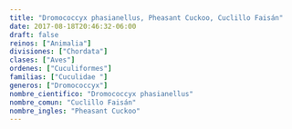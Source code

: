```yaml
---
title: "Dromococcyx phasianellus, Pheasant Cuckoo, Cuclillo Faisán"
date: 2017-08-18T20:46:32-06:00
draft: false
reinos: ["Animalia"]
divisiones: ["Chordata"]
clases: ["Aves"]
ordenes: ["Cuculiformes"]
familias: ["Cuculidae "]
generos: ["Dromococcyx"]
nombre_cientifico: "Dromococcyx phasianellus"
nombre_comun: "Cuclillo Faisán"
nombre_ingles: "Pheasant Cuckoo"
---
```

